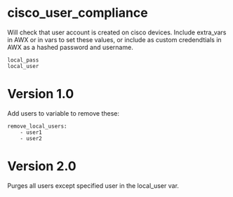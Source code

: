 # cisco_user_compliance

Will check that user account is created on cisco devices. Include extra_vars in AWX or in vars to set these values, or include as custom credendtials in AWX as a hashed password and username.

```
local_pass
local_user
```

# Version 1.0

Add users to variable to remove these:

```
remove_local_users:
    - user1
    - user2
```

# Version 2.0

Purges all users except specified user in the local_user var.
